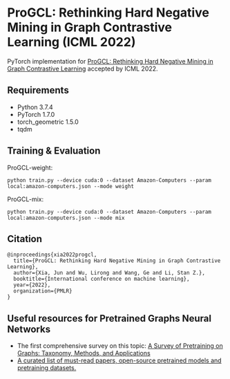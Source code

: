 # ProGCL: Rethinking Hard Negative Mining in Graph Contrastive Learning (ICML 2022)
PyTorch implementation for [ProGCL: Rethinking Hard Negative Mining in Graph Contrastive Learning](https://arxiv.org/abs/2110.02027) accepted by ICML 2022.
## Requirements
* Python 3.7.4
* PyTorch 1.7.0
* torch_geometric 1.5.0
* tqdm
## Training & Evaluation
ProGCL-weight:
```
python train.py --device cuda:0 --dataset Amazon-Computers --param local:amazon-computers.json --mode weight
```
ProGCL-mix:
```
python train.py --device cuda:0 --dataset Amazon-Computers --param local:amazon-computers.json --mode mix
```
## Citation
```
@inproceedings{xia2022progcl,
  title={ProGCL: Rethinking Hard Negative Mining in Graph Contrastive Learning},
  author={Xia, Jun and Wu, Lirong and Wang, Ge and Li, Stan Z.},
  booktitle={International conference on machine learning},
  year={2022},
  organization={PMLR}
}
```
## Useful resources for Pretrained Graphs Neural Networks
* The first comprehensive survey on this topic: [A Survey of Pretraining on Graphs: Taxonomy, Methods, and Applications](https://arxiv.org/abs/2202.07893v1)
* [A curated list of must-read papers, open-source pretrained models and pretraining datasets.](https://github.com/junxia97/awesome-pretrain-on-graphs)
